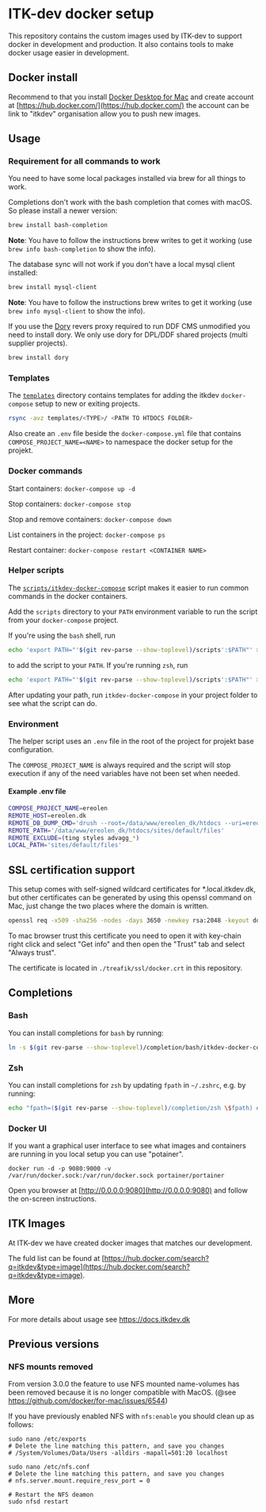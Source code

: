 # ITK-dev docker setup

This repository contains the custom images used by ITK-dev to support docker in
development and production. It also contains tools to make docker usage easier
in development.

## Docker install

Recommend to that you install [Docker Desktop for
Mac](https://docs.docker.com/docker-for-mac/install/) and create account at
[https://hub.docker.com/](https://hub.docker.com/) the account can be link to
"itkdev" organisation allow you to push new images.

## Usage

### Requirement for all commands to work

You need to have some local packages installed via brew for all things to work.

Completions don't work with the bash completion that comes with macOS. So please
install a newer version:

```sh
brew install bash-completion
```

__Note__: You have to follow the instructions brew writes to get it working (use
`brew info bash-completion` to show the info).

The database sync will not work if you don't have a local mysql client installed:

```sh
brew install mysql-client
```

__Note__: You have to follow the instructions brew writes to get it working (use
`brew info mysql-client` to show the info).

If you use the [Dory](https://github.com/FreedomBen/dory) revers proxy required to
run DDF CMS unmodified you need to install dory. We only use dory for DPL/DDF shared
projects (multi supplier projects).
```sh
brew install dory
```

### Templates

The [`templates`](templates/) directory contains templates for adding
the itkdev `docker-compose` setup to new or exiting projects.

```sh
rsync -avz templates/<TYPE>/ <PATH TO HTDOCS FOLDER>
```

Also create an `.env` file beside the `docker-compose.yml` file that contains
`COMPOSE_PROJECT_NAME=<NAME>` to namespace the docker setup for the projekt.

### Docker commands

Start containers: `docker-compose up -d`

Stop containers: `docker-compose stop`

Stop and remove containers: `docker-compose down`

List containers in the project: `docker-compose ps`

Restart container: `docker-compose restart <CONTAINER NAME>`

### Helper scripts

The [`scripts/itkdev-docker-compose`](scripts/itkdev-docker-compose)
script makes it easier to run common commands in the docker
containers.

Add the `scripts` directory to your `PATH` environment variable to run
the script from your `docker-compose` project.

If you're using the `bash` shell, run

```sh
echo 'export PATH="'$(git rev-parse --show-toplevel)/scripts':$PATH"' >> ~/.bashrc
```

to add the script to your `PATH`. If you're running `zsh`, run

```sh
echo 'export PATH="'$(git rev-parse --show-toplevel)/scripts':$PATH"' >> ~/.zshrc
```

After updating your path, run `itkdev-docker-compose` in your project folder to
see what the script can do.

### Environment

The helper script uses an `.env` file in the root of the project for projekt
base configuration.

The `COMPOSE_PROJECT_NAME` is always required and the script will stop execution
if any of the need variables have not been set when needed.

#### Example .env file

```sh
COMPOSE_PROJECT_NAME=ereolen
REMOTE_HOST=ereolen.dk
REMOTE_DB_DUMP_CMD='drush --root=/data/www/ereolen_dk/htdocs --uri=ereolen.dk sql-dump'
REMOTE_PATH='/data/www/ereolen_dk/htdocs/sites/default/files'
REMOTE_EXCLUDE=(ting styles advagg_*)
LOCAL_PATH='sites/default/files'
```

## SSL certification support

This setup comes with self-signed wildcard certificates for *.local.itkdev.dk, but other certificates can be generated by using this openssl command on Mac, just change the two places where the domain is written.

```sh
openssl req -x509 -sha256 -nodes -days 3650 -newkey rsa:2048 -keyout docker.key -out docker.crt -subj "/CN=*.local.itkdev.dk" -reqexts SAN -extensions SAN -config <(cat /usr/local/etc/openssl/openssl.cnf <(printf '[SAN]\nsubjectAltName=DNS:*.local.itkdev.dk'))
```

To mac browser trust this certificate you need to open it with key-chain right click and select "Get info" and then open the "Trust" tab and select "Always trust".

The certificate is located in `./treafik/ssl/docker.crt` in this repository.

## Completions

### Bash

You can install completions for `bash` by running:

```sh
ln -s $(git rev-parse --show-toplevel)/completion/bash/itkdev-docker-compose-completion.bash $(brew --prefix)/etc/bash_completion.d/itkdev-docker-compose
```

### Zsh

You can install completions for `zsh` by updating `fpath` in `~/.zshrc`, e.g. by running:

```sh
echo "fpath=($(git rev-parse --show-toplevel)/completion/zsh \$fpath) # itkdev-docker " >> ~/.zshrc
```

### Docker UI

If you want a graphical user interface to see what images and containers are
running in you local setup you can use "potainer".

`docker run -d -p 9080:9000 -v /var/run/docker.sock:/var/run/docker.sock portainer/portainer`

Open you browser at [http://0.0.0.0:9080](http://0.0.0.0:9080) and follow the
on-screen instructions.

## ITK Images

At ITK-dev we have created docker images that matches our development.

The fuld list can be found at
[https://hub.docker.com/search?q=itkdev&type=image](https://hub.docker.com/search?q=itkdev&type=image).

## More
For more details about usage see https://docs.itkdev.dk

## Previous versions

### NFS mounts removed

From version 3.0.0 the feature to use NFS mounted name-volumes has been removed
because it is no longer compatible with MacOS. (@see https://github.com/docker/for-mac/issues/6544)

If you have previously enabled NFS with `nfs:enable` you should clean up as
follows:
```shell
sudo nano /etc/exports
# Delete the line matching this pattern, and save you changes
# /System/Volumes/Data/Users -alldirs -mapall=501:20 localhost

sudo nano /etc/nfs.conf
# Delete the line matching this pattern, and save you changes
# nfs.server.mount.require_resv_port = 0

# Restart the NFS deamon
sudo nfsd restart
```
